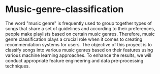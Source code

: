 # Music-genre-classification
 

The word "music genre" is frequently used to group together types of songs that share a set of guidelines and according to their preferences, people make playlists based on certain music genres. Therefore, music genre classification plays a crucial role when it comes to creating recommendation systems for users. The objective of this proyect is to classify songs into various music genres based on their features using various machine learning approaches. To enhance the results, we will conduct appropriate feature engineering and data pre-processing techniques.
